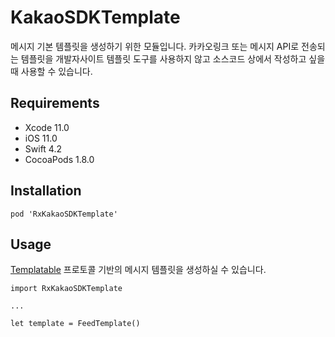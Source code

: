 # KakaoSDKTemplate

메시지 기본 템플릿을 생성하기 위한 모듈입니다. 카카오링크 또는 메시지 API로 전송되는 템플릿을 개발자사이트 템플릿 도구를 사용하지 않고 소스코드 상에서 작성하고 싶을 때 사용할 수 있습니다.

## Requirements
- Xcode 11.0
- iOS 11.0
- Swift 4.2
- CocoaPods 1.8.0

## Installation
```
pod 'RxKakaoSDKTemplate'
```

## Usage
[Templatable](Protocols/Templatable.html) 프로토콜 기반의 메시지 템플릿을 생성하실 수 있습니다.
```
import RxKakaoSDKTemplate

...

let template = FeedTemplate()
```

